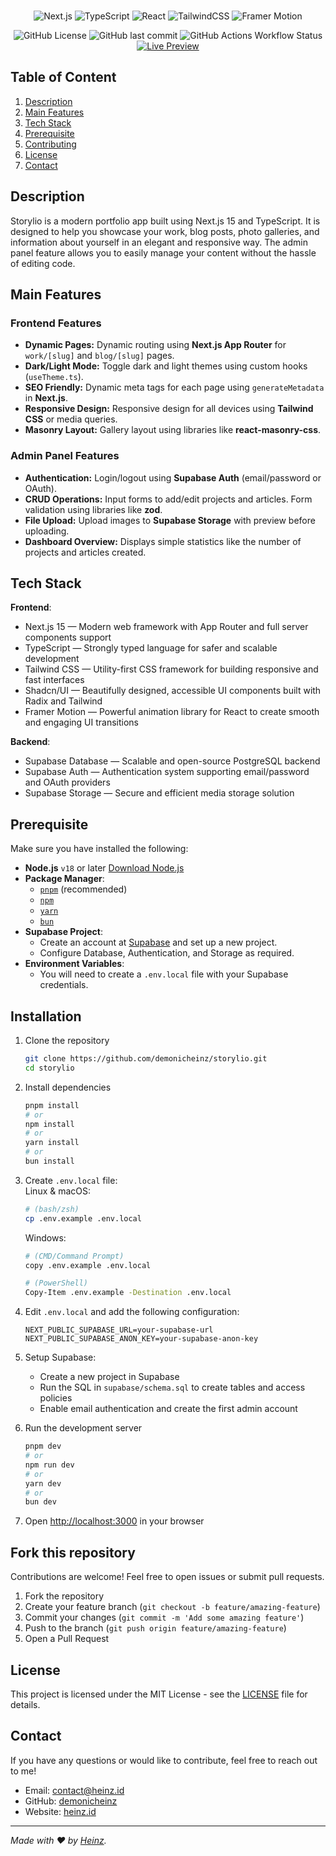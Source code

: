 <div align="center">

<!-- ![Banner](/assets/banner.png) -->

<br>

![Next.js](https://img.shields.io/badge/Next.js-black?logo=nextdotjs&labelColor=black)
![TypeScript](https://img.shields.io/badge/TypeScript-black?logo=typescript&labelColor=black)
![React](https://img.shields.io/badge/React-black?logo=react&labelColor=black)
![TailwindCSS](https://img.shields.io/badge/TailwindCSS-black?logo=tailwindcss&labelColor=black)
![Framer Motion](https://img.shields.io/badge/Framer%20Motion-black?logo=framer&labelColor=black)

![GitHub License](https://img.shields.io/github/license/demonicheinz/storylio?logo=creative-commons&logoColor=white&label=License)
![GitHub last commit](https://img.shields.io/github/last-commit/demonicheinz/storylio?logo=github&label=Last%20Commit)
![GitHub Actions Workflow Status](https://img.shields.io/github/actions/workflow/status/demonicheinz/storylio/CodeQL.yml?branch=main&logo=github&label=Build)
[![Live Preview](https://img.shields.io/badge/Live%20Preview-🔗-blue?logo=vercel&logoColor=white)](https://storylio.heinz.id/)

</div>

## Table of Content

1. [Description](#description)
2. [Main Features](#main-features)
3. [Tech Stack](#tech-stack)
4. [Prerequisite](#prerequisite)
5. [Contributing](#contributing)
6. [License](#license)
7. [Contact](#contact)

## Description

Storylio is a modern portfolio app built using Next.js 15 and TypeScript. It is designed to help you showcase your work, blog posts, photo galleries, and information about yourself in an elegant and responsive way. The admin panel feature allows you to easily manage your content without the hassle of editing code.

## Main Features

### Frontend Features
- **Dynamic Pages:** Dynamic routing using **Next.js App Router** for `work/[slug]` and `blog/[slug]` pages.
- **Dark/Light Mode:** Toggle dark and light themes using custom hooks (`useTheme.ts`).
- **SEO Friendly:** Dynamic meta tags for each page using `generateMetadata` in **Next.js**.
- **Responsive Design:** Responsive design for all devices using **Tailwind CSS** or media queries.
- **Masonry Layout:** Gallery layout using libraries like **react-masonry-css**.

### Admin Panel Features
- **Authentication:** Login/logout using **Supabase Auth** (email/password or OAuth).
- **CRUD Operations:** Input forms to add/edit projects and articles. Form validation using libraries like **zod**.
- **File Upload:** Upload images to **Supabase Storage** with preview before uploading.
- **Dashboard Overview:** Displays simple statistics like the number of projects and articles created.

## Tech Stack

**Frontend**:
- Next.js 15 — Modern web framework with App Router and full server components support
- TypeScript — Strongly typed language for safer and scalable development
- Tailwind CSS — Utility-first CSS framework for building responsive and fast interfaces
- Shadcn/UI — Beautifully designed, accessible UI components built with Radix and Tailwind
- Framer Motion — Powerful animation library for React to create smooth and engaging UI transitions

**Backend**:
- Supabase Database — Scalable and open-source PostgreSQL backend
- Supabase Auth — Authentication system supporting email/password and OAuth providers
- Supabase Storage — Secure and efficient media storage solution

## Prerequisite

Make sure you have installed the following:

- **Node.js** `v18` or later [Download Node.js](https://nodejs.org/)
- **Package Manager**: 
  - [`pnpm`](https://pnpm.io/) (recommended) 
  - [`npm`](https://www.npmjs.com/) 
  - [`yarn`](https://yarnpkg.com/) 
  - [`bun`](https://bun.sh/)
- **Supabase Project**:
  - Create an account at [Supabase](https://supabase.com/) and set up a new project.
  - Configure Database, Authentication, and Storage as required.
- **Environment Variables**:
  - You will need to create a `.env.local` file with your Supabase credentials.

## Installation

1. Clone the repository
    ```bash
    git clone https://github.com/demonicheinz/storylio.git
    cd storylio
    ```

2. Install dependencies
    ```bash
    pnpm install
    # or
    npm install
    # or
    yarn install
    # or
    bun install
    ```

3. Create `.env.local` file:\
    Linux & macOS:
    ```bash
    # (bash/zsh)
    cp .env.example .env.local
    ```

    Windows:
    ```bash
    # (CMD/Command Prompt)
    copy .env.example .env.local

    # (PowerShell)
    Copy-Item .env.example -Destination .env.local
    ```

4. Edit `.env.local` and add the following configuration: 
    ```env
    NEXT_PUBLIC_SUPABASE_URL=your-supabase-url
    NEXT_PUBLIC_SUPABASE_ANON_KEY=your-supabase-anon-key
    ```

5. Setup Supabase:
    - Create a new project in Supabase
    - Run the SQL in `supabase/schema.sql` to create tables and access policies
    - Enable email authentication and create the first admin account

6. Run the development server
    ```bash
    pnpm dev
    # or
    npm run dev
    # or
    yarn dev
    # or
    bun dev
    ```

7. Open [http://localhost:3000](http://localhost:3000) in your browser

## Fork this repository

Contributions are welcome! Feel free to open issues or submit pull requests.

1. Fork the repository
2. Create your feature branch (`git checkout -b feature/amazing-feature`)
3. Commit your changes (`git commit -m 'Add some amazing feature'`)
4. Push to the branch (`git push origin feature/amazing-feature`)
5. Open a Pull Request

## License

This project is licensed under the MIT License - see the [LICENSE](LICENSE) file for details.

## Contact

If you have any questions or would like to contribute, feel free to reach out to me!

- Email: [contact@heinz.id](mailto:contact@heinz.id)
- GitHub: [demonicheinz](https://github.com/demonicheinz)
- Website: [heinz.id](https://heinz.id)

---

*Made with ❤️ by [Heinz](https://github.com/demonicheinz).*